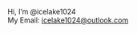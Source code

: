 Hi, I’m @icelake1024
<br>
My Email: icelake1024@outlook.com

<!---
icelake1024/icelake1024 is a ✨ special ✨ repository because its `README.md` (this file) appears on your GitHub profile.
You can click the Preview link to take a look at your changes.
--->
